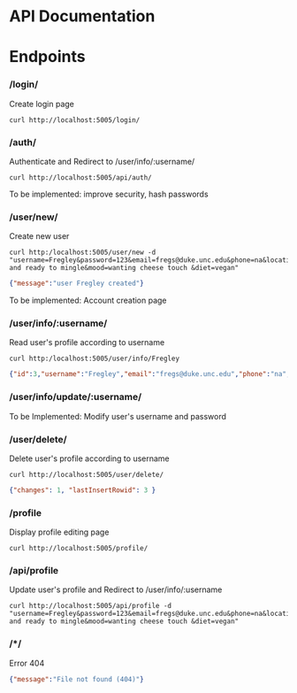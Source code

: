 # API Documentation
# Endpoints

### /login/
Create login page
```
curl http://localhost:5005/login/
```

### /auth/
Authenticate and Redirect to /user/info/:username/
```
curl http://localhost:5005/api/auth/
```
To be implemented: improve security, hash passwords

### /user/new/
Create new user
```
curl http:/localhost:5005/user/new -d "username=Fregley&password=123&email=fregs@duke.unc.edu&phone=na&location=Durham&relationship=single and ready to mingle&mood=wanting cheese touch &diet=vegan"
```
```json
{"message":"user Fregley created"}
```
To be implemented: Account creation page

### /user/info/:username/
Read user's profile according to username
```
curl http:/localhost:5005/user/info/Fregley
```
```json
{"id":3,"username":"Fregley","email":"fregs@duke.unc.edu","phone":"na","location":"Durham","relationship":"single and ready to mingle","mood":"wanting cheese touch ","diet":"vegan"}
```

### /user/info/update/:username/
To be Implemented: Modify user's username and password


### /user/delete/
Delete user's profile according to username
```
curl http://localhost:5005/user/delete/
```
```json
{"changes": 1, "lastInsertRowid": 3 }
```
### /profile
Display profile editing page
```
curl http://localhost:5005/profile/
```

### /api/profile
Update user's profile and Redirect to /user/info/:username
```
curl http://localhost:5005/api/profile -d "username=Fregley&password=123&email=fregs@duke.unc.edu&phone=na&location=Durham&relationship=single and ready to mingle&mood=wanting cheese touch &diet=vegan"
```

### /*/
Error 404
```json
{"message":"File not found (404)"}
```


